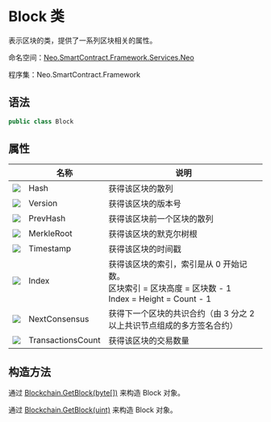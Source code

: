 # Block 类

表示区块的类，提供了一系列区块相关的属性。

命名空间：[Neo.SmartContract.Framework.Services.Neo](../neo.md)

程序集：Neo.SmartContract.Framework

## 语法

```c#
public class Block
```

## 属性

|                                                        | 名称              | 说明                                                         |
| ------------------------------------------------------ | ----------------- | ------------------------------------------------------------ |
| ![](https://i-msdn.sec.s-msft.com/dynimg/IC74937.jpeg) | Hash              | 获得该区块的散列                                             |
| ![](https://i-msdn.sec.s-msft.com/dynimg/IC74937.jpeg) | Version           | 获得该区块的版本号                                           |
| ![](https://i-msdn.sec.s-msft.com/dynimg/IC74937.jpeg) | PrevHash          | 获得该区块前一个区块的散列                                   |
| ![](https://i-msdn.sec.s-msft.com/dynimg/IC74937.jpeg) | MerkleRoot        | 获得该区块的默克尔树根                                       |
| ![](https://i-msdn.sec.s-msft.com/dynimg/IC74937.jpeg) | Timestamp         | 获得该区块的时间戳                                           |
| ![](https://i-msdn.sec.s-msft.com/dynimg/IC74937.jpeg) | Index             | 获得该区块的索引，索引是从 0 开始记数。<br/>区块索引 = 区块高度 = 区块数 - 1<br/>Index = Height = Count - 1 |
| ![](https://i-msdn.sec.s-msft.com/dynimg/IC74937.jpeg) | NextConsensus     | 获得下一个区块的共识合约（由 3 分之 2 以上共识节点组成的多方签名合约） |
| ![](https://i-msdn.sec.s-msft.com/dynimg/IC74937.jpeg) | TransactionsCount | 获得该区块的交易数量                                         |

## 构造方法

通过 [Blockchain.GetBlock(byte[])](Blockchain/GetBlock.md) 来构造 Block 对象。

通过 [Blockchain.GetBlock(uint)](Blockchain/GetBlock2.md) 来构造 Block 对象。